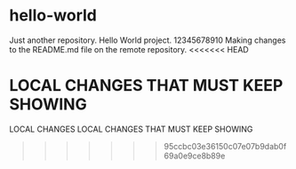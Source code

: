 # hello-world
Just another repository. Hello World project. 12345678910
Making changes to the README.md file on the remote repository.
<<<<<<< HEAD

LOCAL CHANGES THAT MUST KEEP SHOWING
=======
LOCAL CHANGES
LOCAL CHANGES THAT MUST KEEP SHOWING
>>>>>>> 95ccbc03e36150c07e07b9dab0f69a0e9ce8b89e
